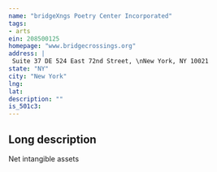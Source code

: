 ```yaml
---
name: "bridgeXngs Poetry Center Incorporated"
tags:
- arts
ein: 208500125
homepage: "www.bridgecrossings.org"
address: |
 Suite 37 DE 524 East 72nd Street, \nNew York, NY 10021
state: "NY"
city: "New York"
lng: 
lat: 
description: ""
is_501c3: 
---
```


## Long description

Net intangible assets

